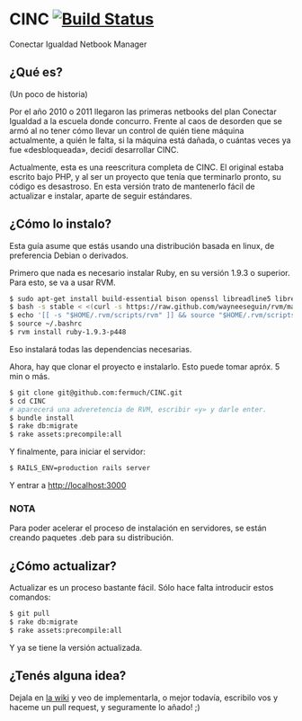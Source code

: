 # CINC [![Build Status](https://travis-ci.org/fermuch/CINC.png?branch=master)](https://travis-ci.org/fermuch/CINC)

Conectar Igualdad Netbook Manager

## ¿Qué es?

(Un poco de historia)

Por el año 2010 o 2011 llegaron las primeras netbooks del plan Conectar Igualdad a la escuela donde concurro. Frente al caos de desorden que se armó al no tener cómo llevar un control de quién tiene máquina actualmente, a quién le falta, si la máquina está dañada, o cuántas veces ya fue «desbloqueada», decidí desarrollar CINC.

Actualmente, esta es una reescritura completa de CINC. El original estaba escrito bajo PHP, y al ser un proyecto que tenía que terminarlo pronto, su código es desastroso. En esta versión trato de mantenerlo fácil de actualizar e instalar, aparte de seguir estándares.

## ¿Cómo lo instalo?

Esta guía asume que estás usando una distribución basada en linux, de preferencia Debian o derivados.

Primero que nada es necesario instalar Ruby, en su versión 1.9.3 o superior. Para esto, se va a usar RVM.

```bash
$ sudo apt-get install build-essential bison openssl libreadline5 libreadline-dev curl git-core zlib1g zlib1g-dev libssl-dev vim libsqlite3-0 libsqlite3-dev sqlite3 libreadline-dev libxml2-dev git-core subversion autoconf
$ bash -s stable < <(curl -s https://raw.github.com/wayneeseguin/rvm/master/binscripts/rvm-installer)
$ echo '[[ -s "$HOME/.rvm/scripts/rvm" ]] && source "$HOME/.rvm/scripts/rvm"' >> ~/.bashrc
$ source ~/.bashrc
$ rvm install ruby-1.9.3-p448
```

Eso instalará todas las dependencias necesarias.

Ahora, hay que clonar el proyecto e instalarlo. Esto puede tomar apróx. 5 min o más.

```bash
$ git clone git@github.com:fermuch/CINC.git
$ cd CINC
# aparecerá una adveretencia de RVM, escribir «y» y darle enter.
$ bundle install
$ rake db:migrate
$ rake assets:precompile:all
```

Y finalmente, para iniciar el servidor:

```bash
$ RAILS_ENV=production rails server
```
Y entrar a [http://localhost:3000](http://localhost:3000)


### NOTA
Para poder acelerar el proceso de instalación en servidores, se están creando paquetes .deb para su distribución.

## ¿Cómo actualizar?

Actualizar es un proceso bastante fácil. Sólo hace falta introducir estos comandos:

```bash
$ git pull
$ rake db:migrate
$ rake assets:precompile:all
```

Y ya se tiene la versión actualizada.


## ¿Tenés alguna idea?

Dejala en [la wiki](https://github.com/fermuch/CINC/wiki/Ideas) y veo de implementarla, o mejor todavía, escribilo vos y haceme un pull request, y seguramente lo añado! ;)